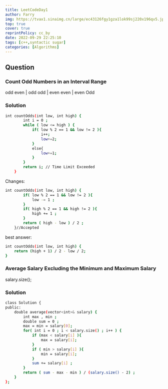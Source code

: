 ```yaml
---
title: LeetCodeDay1
author: Farry
img: https://tvax1.sinaimg.cn/large/ec43126fgy1gza1lok99sj220x196qv5.jpg
top: true
cover: true
reprintPolicy: cc_by
date: 2022-09-29 22:25:10
tags: [c++,syntactic sugar]
categories: [Algorithms]
---
```

## Question

### Count Odd Numbers in an Interval Range
odd even | odd odd | even even | even Odd

### Solution
``` bash
int countOdds(int low, int high) {
        int i = 0 ;
        while ( low <= high ) {
            if( low % 2 == 1 && low != 2 ){
                i++;
                low+=2;
            }
            else{
                low+=1;
            }
        }
        return i; // Time Limit Exceeded
    }
```
Changes:
``` bash
int countOdds(int low, int high) {
        if( low % 2 == 1 && low != 2 ){
            low -= 1 ;
        }
        if( high % 2 == 1 && high != 2 ){
            high += 1 ;
        }
        return ( high - low ) / 2 ;
    }//Accepted
```
best answer:
``` bash
int countOdds(int low, int high) {
    return (high + 1) / 2 - low / 2;
}
```

### Average Salary Excluding the Minimum and Maximum Salary
salary.size();

### Solution
``` bash
class Solution {
public:
    double average(vector<int>& salary) {
        int max , min ;
        double sum = 0 ;
        max = min = salary[0];
        for( int i = 0 ; i < salary.size() ; i++ ) {
            if (max < salary[i] ){
                max = salary[i];
            }
            if ( min > salary[i] ){
                min = salary[i];
            }
            sum += salary[i] ;
        }
        return ( sum - max - min ) / (salary.size() - 2) ;
    }
};
```